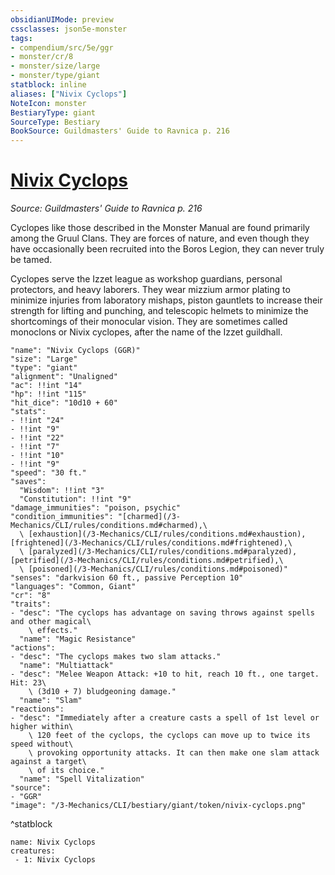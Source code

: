 ```yaml
---
obsidianUIMode: preview
cssclasses: json5e-monster
tags:
- compendium/src/5e/ggr
- monster/cr/8
- monster/size/large
- monster/type/giant
statblock: inline
aliases: ["Nivix Cyclops"]
NoteIcon: monster
BestiaryType: giant
SourceType: Bestiary
BookSource: Guildmasters' Guide to Ravnica p. 216
---
```

# [Nivix Cyclops](3-Mechanics\CLI\bestiary\giant/nivix-cyclops-ggr.md)
*Source: Guildmasters' Guide to Ravnica p. 216*  

Cyclopes like those described in the Monster Manual are found primarily among the Gruul Clans. They are forces of nature, and even though they have occasionally been recruited into the Boros Legion, they can never truly be tamed.

Cyclopes serve the Izzet league as workshop guardians, personal protectors, and heavy laborers. They wear mizzium armor plating to minimize injuries from laboratory mishaps, piston gauntlets to increase their strength for lifting and punching, and telescopic helmets to minimize the shortcomings of their monocular vision. They are sometimes called monoclons or Nivix cyclopes, after the name of the Izzet guildhall.

```statblock
"name": "Nivix Cyclops (GGR)"
"size": "Large"
"type": "giant"
"alignment": "Unaligned"
"ac": !!int "14"
"hp": !!int "115"
"hit_dice": "10d10 + 60"
"stats":
- !!int "24"
- !!int "9"
- !!int "22"
- !!int "7"
- !!int "10"
- !!int "9"
"speed": "30 ft."
"saves":
  "Wisdom": !!int "3"
  "Constitution": !!int "9"
"damage_immunities": "poison, psychic"
"condition_immunities": "[charmed](/3-Mechanics/CLI/rules/conditions.md#charmed),\
  \ [exhaustion](/3-Mechanics/CLI/rules/conditions.md#exhaustion), [frightened](/3-Mechanics/CLI/rules/conditions.md#frightened),\
  \ [paralyzed](/3-Mechanics/CLI/rules/conditions.md#paralyzed), [petrified](/3-Mechanics/CLI/rules/conditions.md#petrified),\
  \ [poisoned](/3-Mechanics/CLI/rules/conditions.md#poisoned)"
"senses": "darkvision 60 ft., passive Perception 10"
"languages": "Common, Giant"
"cr": "8"
"traits":
- "desc": "The cyclops has advantage on saving throws against spells and other magical\
    \ effects."
  "name": "Magic Resistance"
"actions":
- "desc": "The cyclops makes two slam attacks."
  "name": "Multiattack"
- "desc": "Melee Weapon Attack: +10 to hit, reach 10 ft., one target. Hit: 23\
    \ (3d10 + 7) bludgeoning damage."
  "name": "Slam"
"reactions":
- "desc": "Immediately after a creature casts a spell of 1st level or higher within\
    \ 120 feet of the cyclops, the cyclops can move up to twice its speed without\
    \ provoking opportunity attacks. It can then make one slam attack against a target\
    \ of its choice."
  "name": "Spell Vitalization"
"source":
- "GGR"
"image": "/3-Mechanics/CLI/bestiary/giant/token/nivix-cyclops.png"
```
^statblock

```encounter-table
name: Nivix Cyclops
creatures:
 - 1: Nivix Cyclops
```